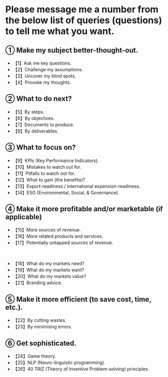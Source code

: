 # Please message me a number from the below list of queries (questions) to tell me what you want.

## **① Make my subject better-thought-out.**

- 【1】Ask me key questions.
- 【2】Challenge my assumptions.
- 【3】Uncover my blind spots.
- 【4】Provoke my thoughts.

## **② What to do next?**

- 【5】By steps.
- 【6】By objectives.
- 【7】Documents to produce.
- 【8】By deliverables.

## **③ What to focus on?**

- 【9】KPIs (Key Performance Indicators).
- 【10】Mistakes to watch out for.
- 【11】Pitfalls to watch out for.
- 【12】What to gain (the benefits)?
- 【13】Export-readiness / international expansion-readiness.
- 【14】ESG (Environmental, Social, & Governance).

## **④ Make it more profitable and/or marketable (if applicable)**
 
- 【15】More sources of revenue.
- 【16】More related products and services.
- 【17】Potentially untapped sources of revenue.

</br>

- 【18】What do my markets need?
- 【19】What do my markets want?
- 【20】What do my markets value? 
- 【21】Branding advice.

## **⑤ Make it more efficient (to save cost, time, etc.).**

- 【22】By cutting wastes.
- 【23】By minimising errors.

## **⑥ Get sophisticated.**

- 【24】Game theory.
- 【25】NLP (Neuro-linguistic programming).
- 【26】40 TRIZ (Theory of Inventive Problem-solving) principles.
